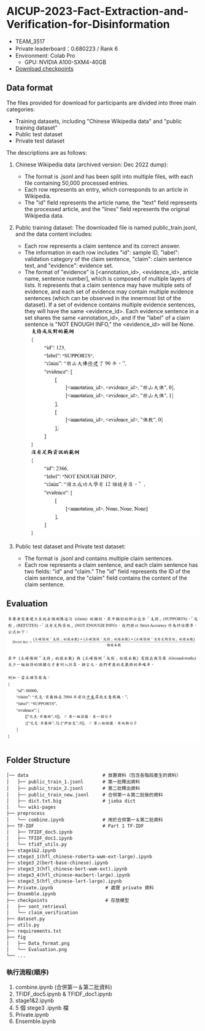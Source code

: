 # AICUP-2023-Fact-Extraction-and-Verification-for-Disinformation

* TEAM_3517 
* Private leaderboard：0.680223 / Rank 6
* Environment: Colab Pro
    * GPU: NVIDIA A100-SXM4-40GB
 * [Download checkpoints](https://drive.google.com/file/d/12m8aVyHx8xZNr6A6dSZQXQDj_Q8-xVfW/view?usp=sharing)
 
## Data format 

The files provided for download for participants are divided into three main categories: 
* Training datasets, including "Chinese Wikipedia data" and "public training dataset"
* Public test dataset 
* Private test dataset

The descriptions are as follows:

1. Chinese Wikipedia data (archived version: Dec 2022 dump):

    * The format is .jsonl and has been split into multiple files, with each file containing 50,000 processed entries.
    * Each row represents an entry, which corresponds to an article in Wikipedia.
    * The "id" field represents the article name, the "text" field represents the processed article, and the "lines" field represents the original Wikipedia data.
2. Public training dataset: The downloaded file is named public_train.jsonl, and the data content includes:

    * Each row represents a claim sentence and its correct answer.
    * The information in each row includes "id": sample ID, "label": validation category of the claim sentence, "claim": claim sentence text, and "evidence": evidence set.
    * The format of "evidence" is [<annotation_id>, <evidence_id>, article name, sentence number], which is composed of multiple layers of lists. It represents that a claim sentence may have multiple sets of evidence, and each set of evidence may contain multiple evidence sentences (which can be observed in the innermost list of the dataset). If a set of evidence contains multiple evidence sentences, they will have the same <evidence_id>. Each evidence sentence in a set shares the same <annotation_id>, and if the "label" of a claim sentence is "NOT ENOUGH INFO," the <evidence_id> will be None.
    ![image](fig/Data_format.png)
3. Public test dataset and Private test dataset:

    * The format is .jsonl and contains multiple claim sentences.
    * Each row represents a claim sentence, and each claim sentence has two fields: "id" and "claim." The "id" field represents the ID of the claim sentence, and the "claim" field contains the content of the claim sentence.

## Evaluation

![image](fig/Evaluation.png)

## Folder Structure

```
│── data                           # 放置資料（包含各階段產生的資料）
│   ├── public_train_1.jsonl       # 第一批釋出資料
│   ├── public_train_2.jsonl       # 第二批釋出資料
│   ├── public_train_new.jsonl     # 合併第一＆第二批後的資料
│   ├── dict.txt.big               # jieba dict
│   └── wiki-pages 
├── preprocess                     
│   └── combine.ipynb              # 用於合併第一＆第二批資料
├── TF-IDF                         # Part 1 TF-IDF
│   ├── TFIDF_doc5.ipynb
│   ├── TFIDF_doc1.ipynb
│   └── tfidf_utils.py  
├── stage1&2.ipynb   
├── stege3_1(hfl_chinese-roberta-wwm-ext-large).ipynb  
├── stege3_2(bert-base-chinese).ipynb  
├── stege3_3(hfl_chinese-bert-wwm-ext).ipynb   
├── stege3_4(hfl_chinese-macbert-large).ipynb             
├── stege3_5(hfl_chinese-lert-large).ipynb
├── Private.ipynb                   # 處理 private 資料
├── Ensemble.ipynb
├── checkpoints                     # 存放模型
│   ├── sent_retrieval
│   └── claim_verification
├── dataset.py
├── utils.py
├── requirements.txt
├── fig
│   ├── Data_format.png
│   └── Evaluation.png
└── ...
```
### 執行流程(順序)
1. combine.ipynb (合併第一＆第二批資料)
2. TFIDF_doc5.ipynb & TFIDF_doc1.ipynb
3. stage1&2.ipynb
4. 5 個 stege3 .ipynb 檔
5. Private.ipynb
6. Ensemble.ipynb
